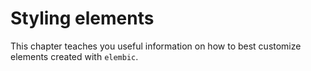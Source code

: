 # Styling elements

This chapter teaches you useful information on how to best customize elements created with `elembic`.

